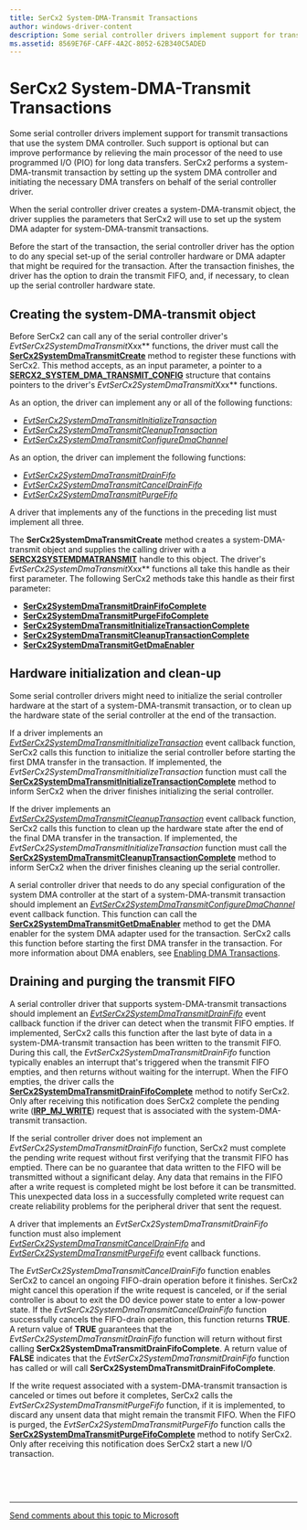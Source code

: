 ```yaml
---
title: SerCx2 System-DMA-Transmit Transactions
author: windows-driver-content
description: Some serial controller drivers implement support for transmit transactions that use the system DMA controller.
ms.assetid: 8569E76F-CAFF-4A2C-8052-62B340C5ADED
---
```


# SerCx2 System-DMA-Transmit Transactions


Some serial controller drivers implement support for transmit transactions that use the system DMA controller. Such support is optional but can improve performance by relieving the main processor of the need to use programmed I/O (PIO) for long data transfers. SerCx2 performs a system-DMA-transmit transaction by setting up the system DMA controller and initiating the necessary DMA transfers on behalf of the serial controller driver.

When the serial controller driver creates a system-DMA-transmit object, the driver supplies the parameters that SerCx2 will use to set up the system DMA adapter for system-DMA-transmit transactions.

Before the start of the transaction, the serial controller driver has the option to do any special set-up of the serial controller hardware or DMA adapter that might be required for the transaction. After the transaction finishes, the driver has the option to drain the transmit FIFO, and, if necessary, to clean up the serial controller hardware state.

## Creating the system-DMA-transmit object


Before SerCx2 can call any of the serial controller driver's *EvtSerCx2SystemDmaTransmit*Xxx** functions, the driver must call the [**SerCx2SystemDmaTransmitCreate**](https://msdn.microsoft.com/library/windows/hardware/dn265288) method to register these functions with SerCx2. This method accepts, as an input parameter, a pointer to a [**SERCX2\_SYSTEM\_DMA\_TRANSMIT\_CONFIG**](https://msdn.microsoft.com/library/windows/hardware/dn265344) structure that contains pointers to the driver's *EvtSerCx2SystemDmaTransmit*Xxx** functions.

As an option, the driver can implement any or all of the following functions:

-   [*EvtSerCx2SystemDmaTransmitInitializeTransaction*](https://msdn.microsoft.com/library/windows/hardware/dn265237)
-   [*EvtSerCx2SystemDmaTransmitCleanupTransaction*](https://msdn.microsoft.com/library/windows/hardware/dn265234)
-   [*EvtSerCx2SystemDmaTransmitConfigureDmaChannel*](https://msdn.microsoft.com/library/windows/hardware/dn265235)

As an option, the driver can implement the following functions:

-   [*EvtSerCx2SystemDmaTransmitDrainFifo*](https://msdn.microsoft.com/library/windows/hardware/dn265236)
-   [*EvtSerCx2SystemDmaTransmitCancelDrainFifo*](https://msdn.microsoft.com/library/windows/hardware/dn265233)
-   [*EvtSerCx2SystemDmaTransmitPurgeFifo*](https://msdn.microsoft.com/library/windows/hardware/dn265238)

A driver that implements any of the functions in the preceding list must implement all three.

The **SerCx2SystemDmaTransmitCreate** method creates a system-DMA-transmit object and supplies the calling driver with a [**SERCX2SYSTEMDMATRANSMIT**](https://msdn.microsoft.com/library/windows/hardware/dn265308) handle to this object. The driver's *EvtSerCx2SystemDmaTransmit*Xxx** functions all take this handle as their first parameter. The following SerCx2 methods take this handle as their first parameter:

-   [**SerCx2SystemDmaTransmitDrainFifoComplete**](https://msdn.microsoft.com/library/windows/hardware/dn265289)
-   [**SerCx2SystemDmaTransmitPurgeFifoComplete**](https://msdn.microsoft.com/library/windows/hardware/dn265307)
-   [**SerCx2SystemDmaTransmitInitializeTransactionComplete**](https://msdn.microsoft.com/library/windows/hardware/dn265306)
-   [**SerCx2SystemDmaTransmitCleanupTransactionComplete**](https://msdn.microsoft.com/library/windows/hardware/dn265286)
-   [**SerCx2SystemDmaTransmitGetDmaEnabler**](https://msdn.microsoft.com/library/windows/hardware/dn265305)

## Hardware initialization and clean-up


Some serial controller drivers might need to initialize the serial controller hardware at the start of a system-DMA-transmit transaction, or to clean up the hardware state of the serial controller at the end of the transaction.

If a driver implements an [*EvtSerCx2SystemDmaTransmitInitializeTransaction*](https://msdn.microsoft.com/library/windows/hardware/dn265237) event callback function, SerCx2 calls this function to initialize the serial controller before starting the first DMA transfer in the transaction. If implemented, the *EvtSerCx2SystemDmaTransmitInitializeTransaction* function must call the [**SerCx2SystemDmaTransmitInitializeTransactionComplete**](https://msdn.microsoft.com/library/windows/hardware/dn265306) method to inform SerCx2 when the driver finishes initializing the serial controller.

If the driver implements an [*EvtSerCx2SystemDmaTransmitCleanupTransaction*](https://msdn.microsoft.com/library/windows/hardware/dn265234) event callback function, SerCx2 calls this function to clean up the hardware state after the end of the final DMA transfer in the transaction. If implemented, the *EvtSerCx2SystemDmaTransmitInitializeTransaction* function must call the [**SerCx2SystemDmaTransmitCleanupTransactionComplete**](https://msdn.microsoft.com/library/windows/hardware/dn265286) method to inform SerCx2 when the driver finishes cleaning up the serial controller.

A serial controller driver that needs to do any special configuration of the system DMA controller at the start of a system-DMA-transmit transaction should implement an [*EvtSerCx2SystemDmaTransmitConfigureDmaChannel*](https://msdn.microsoft.com/library/windows/hardware/dn265235) event callback function. This function can call the [**SerCx2SystemDmaTransmitGetDmaEnabler**](https://msdn.microsoft.com/library/windows/hardware/dn265305) method to get the DMA enabler for the system DMA adapter used for the transaction. SerCx2 calls this function before starting the first DMA transfer in the transaction. For more information about DMA enablers, see [Enabling DMA Transactions](https://msdn.microsoft.com/library/windows/hardware/ff540818).

## Draining and purging the transmit FIFO


A serial controller driver that supports system-DMA-transmit transactions should implement an [*EvtSerCx2SystemDmaTransmitDrainFifo*](https://msdn.microsoft.com/library/windows/hardware/dn265236) event callback function if the driver can detect when the transmit FIFO empties. If implemented, SerCx2 calls this function after the last byte of data in a system-DMA-transmit transaction has been written to the transmit FIFO. During this call, the *EvtSerCx2SystemDmaTransmitDrainFifo* function typically enables an interrupt that's triggered when the transmit FIFO empties, and then returns without waiting for the interrupt. When the FIFO empties, the driver calls the [**SerCx2SystemDmaTransmitDrainFifoComplete**](https://msdn.microsoft.com/library/windows/hardware/dn265289) method to notify SerCx2. Only after receiving this notification does SerCx2 complete the pending write ([**IRP\_MJ\_WRITE**](https://msdn.microsoft.com/library/windows/hardware/ff546904)) request that is associated with the system-DMA-transmit transaction.

If the serial controller driver does not implement an *EvtSerCx2SystemDmaTransmitDrainFifo* function, SerCx2 must complete the pending write request without first verifying that the transmit FIFO has emptied. There can be no guarantee that data written to the FIFO will be transmitted without a significant delay. Any data that remains in the FIFO after a write request is completed might be lost before it can be transmitted. This unexpected data loss in a successfully completed write request can create reliability problems for the peripheral driver that sent the request.

A driver that implements an *EvtSerCx2SystemDmaTransmitDrainFifo* function must also implement [*EvtSerCx2SystemDmaTransmitCancelDrainFifo*](https://msdn.microsoft.com/library/windows/hardware/dn265233) and [*EvtSerCx2SystemDmaTransmitPurgeFifo*](https://msdn.microsoft.com/library/windows/hardware/dn265238) event callback functions.

The *EvtSerCx2SystemDmaTransmitCancelDrainFifo* function enables SerCx2 to cancel an ongoing FIFO-drain operation before it finishes. SerCx2 might cancel this operation if the write request is canceled, or if the serial controller is about to exit the D0 device power state to enter a low-power state. If the *EvtSerCx2SystemDmaTransmitCancelDrainFifo* function successfully cancels the FIFO-drain operation, this function returns **TRUE**. A return value of **TRUE** guarantees that the *EvtSerCx2SystemDmaTransmitDrainFifo* function will return without first calling **SerCx2SystemDmaTransmitDrainFifoComplete**. A return value of **FALSE** indicates that the *EvtSerCx2SystemDmaTransmitDrainFifo* function has called or will call **SerCx2SystemDmaTransmitDrainFifoComplete**.

If the write request associated with a system-DMA-transmit transaction is canceled or times out before it completes, SerCx2 calls the *EvtSerCx2SystemDmaTransmitPurgeFifo* function, if it is implemented, to discard any unsent data that might remain the transmit FIFO. When the FIFO is purged, the *EvtSerCx2SystemDmaTransmitPurgeFifo* function calls the [**SerCx2SystemDmaTransmitPurgeFifoComplete**](https://msdn.microsoft.com/library/windows/hardware/dn265307) method to notify SerCx2. Only after receiving this notification does SerCx2 start a new I/O transaction.

 

 


--------------------
[Send comments about this topic to Microsoft](mailto:wsddocfb@microsoft.com?subject=Documentation%20feedback%20%5Bserports\serports%5D:%20SerCx2%20System-DMA-Transmit%20Transactions%20%20RELEASE:%20%288/4/2016%29&body=%0A%0APRIVACY%20STATEMENT%0A%0AWe%20use%20your%20feedback%20to%20improve%20the%20documentation.%20We%20don't%20use%20your%20email%20address%20for%20any%20other%20purpose,%20and%20we'll%20remove%20your%20email%20address%20from%20our%20system%20after%20the%20issue%20that%20you're%20reporting%20is%20fixed.%20While%20we're%20working%20to%20fix%20this%20issue,%20we%20might%20send%20you%20an%20email%20message%20to%20ask%20for%20more%20info.%20Later,%20we%20might%20also%20send%20you%20an%20email%20message%20to%20let%20you%20know%20that%20we've%20addressed%20your%20feedback.%0A%0AFor%20more%20info%20about%20Microsoft's%20privacy%20policy,%20see%20http://privacy.microsoft.com/default.aspx. "Send comments about this topic to Microsoft")


